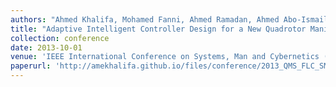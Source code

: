 ```yaml
---
authors: "Ahmed Khalifa, Mohamed Fanni, Ahmed Ramadan, Ahmed Abo-Ismail"
title: "Adaptive Intelligent Controller Design for a New Quadrotor Manipulation System"
collection: conference
date: 2013-10-01
venue: 'IEEE International Conference on Systems, Man and Cybernetics (SMC)'
paperurl: 'http://amekhalifa.github.io/files/conference/2013_QMS_FLC_SMC13.pdf'
---
```

